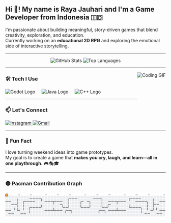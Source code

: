 <h2 align="left">Hi 👋! My name is Raya Jauhari and I'm a Game Developer from Indonesia 🇮🇩</h2>

I'm passionate about building meaningful, story-driven games that blend creativity, exploration, and education.  
Currently working on an **educational 2D RPG** and exploring the emotional side of interactive storytelling.

---

<div align="center">
  <img src="https://github-readme-stats.vercel.app/api?username=rayajauhari&hide_title=false&hide_rank=false&show_icons=true&include_all_commits=true&count_private=true&disable_animations=false&theme=dracula&locale=en&hide_border=false" height="150" alt="GitHub Stats" />
  <img src="https://github-readme-stats.vercel.app/api/top-langs?username=rayajauhari&locale=en&hide_title=false&layout=compact&card_width=320&langs_count=5&theme=dracula&hide_border=false" height="150" alt="Top Languages" />
</div>

---

<img align="right" height="150" src="https://media1.giphy.com/media/v1.Y2lkPTc5MGI3NjExNHNuaXRiaTR0bHpxZ2dla3NlbDFwdTZ4NTEycmI5cWI3dmowODA5MSZlcD12MV9pbnRlcm5hbF9naWZfYnlfaWQmY3Q9Zw/eL00ihPDmpZTdxBOfn/giphy.gif" alt="Coding GIF" />

### 🛠️ Tech I Use

<div align="left">
  <img src="https://cdn.jsdelivr.net/gh/devicons/devicon/icons/godot/godot-original.svg" height="30" alt="Godot Logo" />
  <img width="12" />
  <img src="https://cdn.jsdelivr.net/gh/devicons/devicon/icons/java/java-original.svg" height="30" alt="Java Logo" />
  <img width="12" />
  <img src="https://cdn.jsdelivr.net/gh/devicons/devicon/icons/cplusplus/cplusplus-original.svg" height="30" alt="C++ Logo" />
</div>

---

### 📫 Let's Connect

<div align="left">
  <a href="https://www.instagram.com/rayjhr" target="_blank">
    <img src="https://img.shields.io/static/v1?message=Instagram&logo=instagram&label=&color=E4405F&logoColor=white&labelColor=&style=for-the-badge" height="35" alt="Instagram" />
  </a>
  <a href="mailto:muhammadrayajauhari@gmail.com" target="_blank">
    <img src="https://img.shields.io/static/v1?message=Gmail&logo=gmail&label=&color=D14836&logoColor=white&labelColor=&style=for-the-badge" height="35" alt="Gmail" />
  </a>
</div>

---

### 🎯 Fun Fact

I love turning weekend ideas into game prototypes.  
My goal is to create a game that **makes you cry, laugh, and learn—all in one playthrough.** 🎮🎭🎓

---

### 🟡 Pacman Contribution Graph

<picture>
  <source media="(prefers-color-scheme: dark)" srcset="https://raw.githubusercontent.com/rayajauhari/rayajauhari/output/pacman-contribution-graph-dark.svg">
  <source media="(prefers-color-scheme: light)" srcset="https://raw.githubusercontent.com/rayajauhari/rayajauhari/output/pacman-contribution-graph.svg">
  <img alt="Pacman contribution graph" src="https://raw.githubusercontent.com/rayajauhari/rayajauhari/output/pacman-contribution-graph.svg">
</picture>
